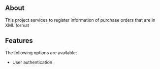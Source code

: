 ## About

This project services to register information of purchase orders that are in XML format

## Features

The following options are available:

- User authentication
